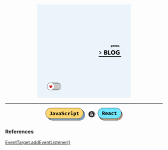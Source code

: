 <p align="center">
  <img height="300" src="images/logo-2020.png">
</p>

--- 
<p align="center">
  <img height="40" src="images/js-react.png">
</p>

### References

[EventTarget.addEventListener()](https://developer.mozilla.org/en-US/docs/Web/API/EventTarget/addEventListener)
